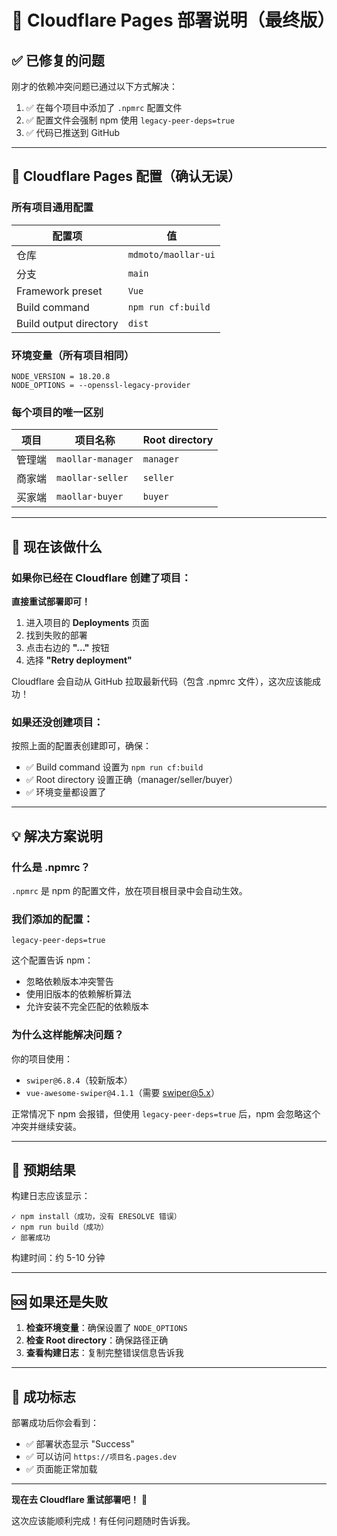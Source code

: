 # 🚀 Cloudflare Pages 部署说明（最终版）

## ✅ 已修复的问题

刚才的依赖冲突问题已通过以下方式解决：

1. ✅ 在每个项目中添加了 `.npmrc` 配置文件
2. ✅ 配置文件会强制 npm 使用 `legacy-peer-deps=true`
3. ✅ 代码已推送到 GitHub

---

## 📝 Cloudflare Pages 配置（确认无误）

### 所有项目通用配置

| 配置项 | 值 |
|--------|-----|
| 仓库 | `mdmoto/maollar-ui` |
| 分支 | `main` |
| Framework preset | `Vue` |
| Build command | `npm run cf:build` |
| Build output directory | `dist` |

### 环境变量（所有项目相同）

```
NODE_VERSION = 18.20.8
NODE_OPTIONS = --openssl-legacy-provider
```

### 每个项目的唯一区别

| 项目 | 项目名称 | Root directory |
|------|---------|----------------|
| 管理端 | `maollar-manager` | `manager` |
| 商家端 | `maollar-seller` | `seller` |
| 买家端 | `maollar-buyer` | `buyer` |

---

## 🔄 现在该做什么

### 如果你已经在 Cloudflare 创建了项目：

**直接重试部署即可！**

1. 进入项目的 **Deployments** 页面
2. 找到失败的部署
3. 点击右边的 **"..."** 按钮
4. 选择 **"Retry deployment"**

Cloudflare 会自动从 GitHub 拉取最新代码（包含 .npmrc 文件），这次应该能成功！

### 如果还没创建项目：

按照上面的配置表创建即可，确保：
- ✅ Build command 设置为 `npm run cf:build`
- ✅ Root directory 设置正确（manager/seller/buyer）
- ✅ 环境变量都设置了

---

## 💡 解决方案说明

### 什么是 .npmrc？

`.npmrc` 是 npm 的配置文件，放在项目根目录中会自动生效。

### 我们添加的配置：

```
legacy-peer-deps=true
```

这个配置告诉 npm：
- 忽略依赖版本冲突警告
- 使用旧版本的依赖解析算法
- 允许安装不完全匹配的依赖版本

### 为什么这样能解决问题？

你的项目使用：
- `swiper@6.8.4`（较新版本）
- `vue-awesome-swiper@4.1.1`（需要 swiper@5.x）

正常情况下 npm 会报错，但使用 `legacy-peer-deps=true` 后，npm 会忽略这个冲突并继续安装。

---

## 🎯 预期结果

构建日志应该显示：
```
✓ npm install（成功，没有 ERESOLVE 错误）
✓ npm run build（成功）
✓ 部署成功
```

构建时间：约 5-10 分钟

---

## 🆘 如果还是失败

1. **检查环境变量**：确保设置了 `NODE_OPTIONS`
2. **检查 Root directory**：确保路径正确
3. **查看构建日志**：复制完整错误信息告诉我

---

## 🎉 成功标志

部署成功后你会看到：
- ✅ 部署状态显示 "Success"
- ✅ 可以访问 `https://项目名.pages.dev`
- ✅ 页面能正常加载

---

**现在去 Cloudflare 重试部署吧！** 🚀

这次应该能顺利完成！有任何问题随时告诉我。
